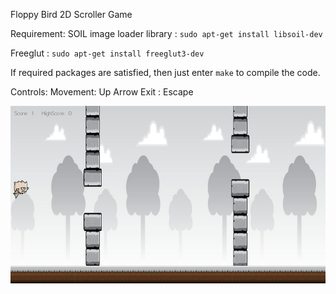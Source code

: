 Floppy Bird 2D Scroller Game

Requirement:
SOIL image loader library : `sudo apt-get install libsoil-dev`

Freeglut : `sudo apt-get install freeglut3-dev`

If required packages are satisfied, then just enter `make` to compile the code.

Controls: Movement: Up Arrow Exit : Escape

![Alt text](/WorkOut/temp_files/floppy.jpg?raw=true "floppy")
